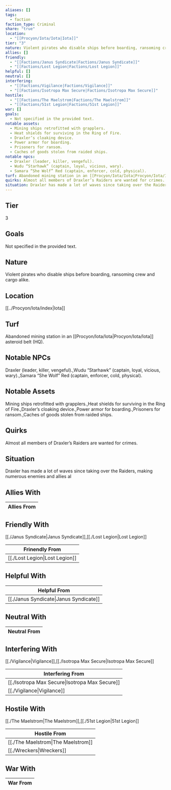 ```yaml
---
aliases: []
tags:
  - faction
faction_type: Criminal
share: "true"
location:
  - "[[Procyon/Iota/Iota|Iota]]"
tier: "3"
nature: Violent pirates who disable ships before boarding, ransoming crew and cargo alike.
allies: []
friendly:
  - "[[Factions/Janus Syndicate|Factions/Janus Syndicate]]"
  - "[[Factions/Lost Legion|Factions/Lost Legion]]"
helpful: []
neutral: []
interfering:
  - "[[Factions/Vigilance|Factions/Vigilance]]"
  - "[[Factions/Isotropa Max Secure|Factions/Isotropa Max Secure]]"
hostile:
  - "[[Factions/The Maelstrom|Factions/The Maelstrom]]"
  - "[[Factions/51st Legion|Factions/51st Legion]]"
war: []
goals:
  - Not specified in the provided text.
notable assets:
  - Mining ships retrofitted with grapplers.
  - Heat shields for surviving in the Ring of Fire.
  - Draxler’s cloaking device.
  - Power armor for boarding.
  - Prisoners for ransom.
  - Caches of goods stolen from raided ships.
notable npcs:
  - Draxler (leader, killer, vengeful).
  - Wudu “Starhawk” (captain, loyal, vicious, wary).
  - Samara “She Wolf” Red (captain, enforcer, cold, physical).
turf: Abandoned mining station in an [[Procyon/Iota/Iota|Procyon/Iota/Iota]] asteroid belt (HQ).
quirks: Almost all members of Draxler’s Raiders are wanted for crimes.
situation: Draxler has made a lot of waves since taking over the Raiders, making numerous enemies and allies al
---
```

## Tier

3

## Goals

Not specified in the provided text.

## Nature

Violent pirates who disable ships before boarding, ransoming crew and cargo alike.

## Location

[[../Procyon/Iota/index|Iota]]

## Turf

Abandoned mining station in an [[Procyon/Iota/Iota|Procyon/Iota/Iota]] asteroid belt (HQ).

## Notable NPCs

Draxler (leader, killer, vengeful).,Wudu “Starhawk” (captain, loyal, vicious, wary).,Samara “She Wolf” Red (captain, enforcer, cold, physical).

## Notable Assets

Mining ships retrofitted with grapplers.,Heat shields for surviving in the Ring of Fire.,Draxler’s cloaking device.,Power armor for boarding.,Prisoners for ransom.,Caches of goods stolen from raided ships.

## Quirks

Almost all members of Draxler’s Raiders are wanted for crimes.

## Situation

Draxler has made a lot of waves since taking over the Raiders, making numerous enemies and allies al

## Allies With



| Allies From |
| ----------- |


## Friendly With

[[./Janus Syndicate|Janus Syndicate]],[[./Lost Legion|Lost Legion]]

| Frinendly From                           |
| ---------------------------------------- |
| [[./Lost Legion\|Lost Legion]] |


## Helpful With



| Helpful From                                     |
| ------------------------------------------------ |
| [[./Janus Syndicate\|Janus Syndicate]] |


## Neutral With




| Neutral From |
| ------------ |



## Interfering With

[[./Vigilance|Vigilance]],[[./Isotropa Max Secure|Isotropa Max Secure]]


| Interfering From                                         |
| -------------------------------------------------------- |
| [[./Isotropa Max Secure\|Isotropa Max Secure]] |
| [[./Vigilance\|Vigilance]]                     |



## Hostile With

[[./The Maelstrom|The Maelstrom]],[[./51st Legion|51st Legion]]


| Hostile From                                 |
| -------------------------------------------- |
| [[./The Maelstrom\|The Maelstrom]] |
| [[./Wreckers\|Wreckers]]           |



## War With



| War From |
| -------- |

